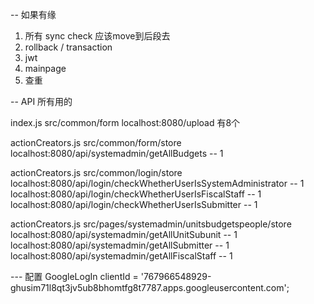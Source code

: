 -- 如果有缘
1. 所有 sync check 应该move到后段去
2. rollback / transaction
3. jwt
4. mainpage
5. 查重

-- API 所有用的

index.js src/common/form
localhost:8080/upload 有8个

actionCreators.js src/common/form/store
localhost:8080/api/systemadmin/getAllBudgets -- 1

actionCreators.js src/common/login/store
localhost:8080/api/login/checkWhetherUserIsSystemAdministrator -- 1
localhost:8080/api/login/checkWhetherUserIsFiscalStaff -- 1
localhost:8080/api/login/checkWhetherUserIsSubmitter -- 1

actionCreators.js src/pages/systemadmin/unitsbudgetspeople/store
localhost:8080/api/systemadmin/getAllUnitSubunit -- 1
localhost:8080/api/systemadmin/getAllSubmitter -- 1
localhost:8080/api/systemadmin/getAllFiscalStaff -- 1



--- 配置
GoogleLogIn
clientId = '767966548929-ghusim71l8qt3jv5ub8bhomtfg8t7787.apps.googleusercontent.com';
